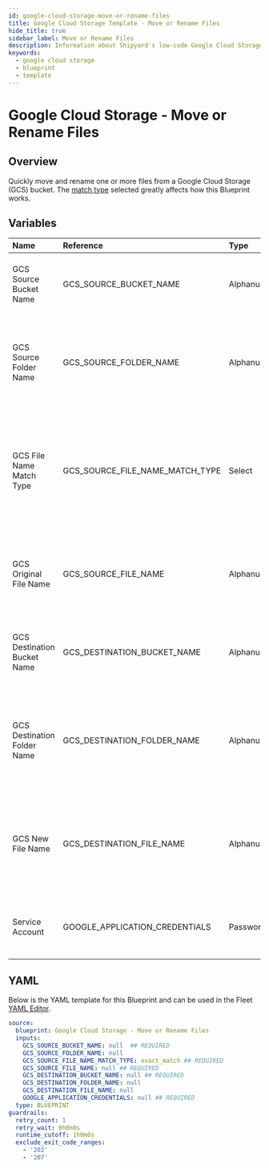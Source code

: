 ```yaml
---
id: google-cloud-storage-move-or-rename-files
title: Google Cloud Storage Template - Move or Rename Files
hide_title: true
sidebar_label: Move or Rename Files
description: Information about Shipyard's low-code Google Cloud Storage Move or Rename Files blueprint. Quickly move one or more files from a Google Cloud Storage (GCS) bucket or folder.
keywords:
  - google cloud storage
  - blueprint
  - template
---
```


# Google Cloud Storage - Move or Rename Files



## Overview

Quickly move and rename one or more files from a Google Cloud Storage (GCS) bucket. The [match type](https://www.shipyardapp.com/docs/reference/blueprint-library/match-type/) selected greatly affects how this Blueprint works.

## Variables

| Name | Reference | Type | Required | Default | Options | Description             |
|:-----|:----------|:-----|:---------|:--------|:--------|:------------------------|
| GCS Source Bucket Name | GCS_SOURCE_BUCKET_NAME | Alphanumeric | :white_check_mark: | - | - | The name of the bucket where the target file resides |
| GCS Source Folder Name | GCS_SOURCE_FOLDER_NAME | Alphanumeric | :heavy_minus_sign: | - | - | The name of the folder where the target file resides. If blank, will be placed in the root directory |
| GCS File Name Match Type | GCS_SOURCE_FILE_NAME_MATCH_TYPE | Select | :white_check_mark: | `exact_match` | Exact Match: `exact_match`<br></br><br></br>Regex Match: `regex_match`<br></br><br></br> | Determines if the text in "GCS Original File Name" will look for one file with exact match, or multiple files using regex. |
| GCS Original File Name | GCS_SOURCE_FILE_NAME | Alphanumeric | :white_check_mark: | - | - | Name of the target file in the GCS bucket. Can be regex if "Match Type" is set accordingly. |
| GCS Destination Bucket Name | GCS_DESTINATION_BUCKET_NAME | Alphanumeric | :white_check_mark: | - | - | The name of the bucket where the target file will be moved to |
| GCS Destination Folder Name | GCS_DESTINATION_FOLDER_NAME | Alphanumeric | :heavy_minus_sign: | - | - | The name of the folder where the target file is going to be moved to. If blank, will be placed in the root directory |
| GCS New File Name | GCS_DESTINATION_FILE_NAME | Alphanumeric | :heavy_minus_sign: | - | - | The name of the file once it is moved to a new bucket or folder. If left blank, the original file will be used |
| Service Account | GOOGLE_APPLICATION_CREDENTIALS | Password | :white_check_mark: | - | - | JSON from a Google Cloud Service account key. |




## YAML

Below is the YAML template for this Blueprint and can be used in the
Fleet [YAML Editor](../../reference/fleets/yaml-editor.md).

```yaml
source:
  blueprint: Google Cloud Storage - Move or Rename Files
  inputs:
    GCS_SOURCE_BUCKET_NAME: null  ## REQUIRED
    GCS_SOURCE_FOLDER_NAME: null
    GCS_SOURCE_FILE_NAME_MATCH_TYPE: exact_match ## REQUIRED
    GCS_SOURCE_FILE_NAME: null ## REQUIRED
    GCS_DESTINATION_BUCKET_NAME: null ## REQUIRED
    GCS_DESTINATION_FOLDER_NAME: null
    GCS_DESTINATION_FILE_NAME: null
    GOOGLE_APPLICATION_CREDENTIALS: null ## REQUIRED
  type: BLUEPRINT
guardrails:
  retry_count: 1
  retry_wait: 0h0m0s
  runtime_cutoff: 1h0m0s
  exclude_exit_code_ranges:
    - '202'
    - '207'
 ```


